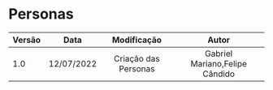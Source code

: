 # Personas

| Versão | Data  |   Modificação   |             Autor              |
| ------ | ----- | :-------------: | :----------------------------: |
| 1.0    | 12/07/2022 | Criação das Personas |  Gabriel Mariano,Felipe Cândido |